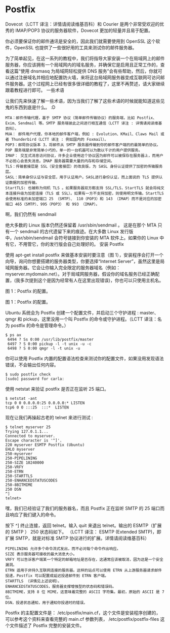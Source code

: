 # Postfix

Dovecot（LCTT 译注：详情请阅读维基百科）和 Courier 是两个非常受欢迎的优秀的 IMAP/POP3 协议的服务器软件，Dovecot 更加的轻量并且易于配置。

你必须要保证你的邮件通讯是安全的，因此我们就需要使用到 OpenSSL 这个软件，OpenSSL 也提供了一些很好用的工具来测试你的邮件服务器。

为了简单起见，在这一系列的教程中，我们将指导大家安装一个在局域网上的邮件服务器，你应该拥有一个局域网内的域名服务，并确保它是启用且正常工作的，查看这篇“使用 dnsmasq 为局域网轻松提供 DNS 服务”会有些帮助，然后，你就可以通过注册域名并相应地配置防火墙，来将这台局域网服务器变成互联网可访问邮件服务器。这个过程网上已经有很多很详细的教程了，这里不再赘述，请大家继续跟着教程进行即可。
一些术语

让我们先来快速了解一些术语，因为当我们了解了这些术语的时候就能知道这些见鬼的东西到底是什么。 :D

    MTA：邮件传输代理，基于 SMTP 协议（简单邮件传输协议）的服务端，比如 Postfix、Exim、Sendmail 等。SMTP 服务端彼此之间进行相互通信（LCTT 译注 : 详情请阅读维基百科）。
    MUA： 邮件用户代理，你本地的邮件客户端，例如 : Evolution、KMail、Claws Mail 或者 Thunderbird（LCTT 译注 : 例如国内的 Foxmail）。
    POP3：邮局协议版本 3，将邮件从 SMTP 服务器传输到你的邮件客户端的的最简单的协议。POP 服务端是非常简单小巧的，单一的一台机器可以为数以千计的用户提供服务。
    IMAP： 交互式消息访问协议，许多企业使用这个协议因为邮件可以被保存在服务器上，而用户不必担心会丢失消息。IMAP 服务器需要大量的内存和存储空间。
    TLS：传输套接层是 SSL（安全套接层）的改良版，为 SASL 身份认证提供了加密的传输服务层。
    SASL：简单身份认证与安全层，用于认证用户。SASL进行身份认证，而上面说的 TLS 提供认证数据的加密传输。
    StartTLS: 也被称为伺机 TLS 。如果服务器双方都支持 SSL/TLS，StartTLS 就会将纯文本连接升级为加密连接（TLS 或 SSL）。如果有一方不支持加密，则使用明文传输。StartTLS 会使用标准的未加密端口 25 （SMTP）、 110（POP3）和 143 （IMAP）而不是对应的加密端口 465（SMTP）、995（POP3） 和 993 （IMAP）。

啊，我们仍然有 sendmail

绝大多数的 Linux 版本仍然还保留着 /usr/sbin/sendmail 。 这是在那个 MTA 只有一个 sendmail 的古代遗留下来的痕迹。在大多数 Linux 发行版中，/usr/sbin/sendmail 会符号链接到你安装的 MTA 软件上。如果你的 Linux 中有它，不用管它，你的发行版会自己处理好的。
安装 Postfix

使用 apt-get install postfix 来做基本安装时要注意（图 1），安装程序会打开一个向导，询问你想要搭建的服务器类型，你要选择“Internet Server”，虽然这里是局域网服务器。它会让你输入完全限定的服务器域名（例如： myserver.mydomain.net）。对于局域网服务器，假设你的域名服务已经正确配置，(我多次提到这个是因为经常有人在这里出现错误)，你也可以只使用主机名。

图 1：Postfix 的配置。

图 1：Postfix 的配置。

Ubuntu 系统会为 Postfix 创建一个配置文件，并启动三个守护进程 : master、qmgr 和 pickup，这里没用一个叫 Postfix 的命令或守护进程。（LCTT 译注：名为 postfix 的命令是管理命令。）

    $ ps ax
     6494 ? Ss 0:00 /usr/lib/postfix/master
     6497 ? S 0:00 pickup -l -t unix -u -c
     6498 ? S 0:00 qmgr -l -t unix -u

你可以使用 Postfix 内置的配置语法检查来测试你的配置文件，如果没用发现语法错误，不会输出任何内容。

    $ sudo postfix check
    [sudo] password for carla:

使用 netstat 来验证 postfix 是否正在监听 25 端口。

    $ netstat -ant
    tcp 0 0 0.0.0.0:25 0.0.0.0:* LISTEN
    tcp6 0 0 :::25  :::*  LISTEN

现在让我们再操起古老的 telnet 来进行测试 :

    $ telnet myserver 25
    Trying 127.0.1.1...
    Connected to myserver.
    Escape character is '^]'.
    220 myserver ESMTP Postfix (Ubuntu)
    EHLO myserver
    250-myserver
    250-PIPELINING
    250-SIZE 10240000
    250-VRFY
    250-ETRN
    250-STARTTLS
    250-ENHANCEDSTATUSCODES
    250-8BITMIME
    250 DSN
    ^]
    telnet>

嘿，我们已经验证了我们的服务器名，而且 Postfix 正在监听 SMTP 的 25 端口而且响应了我们键入的命令。

按下 ^] 终止连接，返回 telnet。输入 quit 来退出 telnet。输出的 ESMTP（扩展的 SMTP ） 250 状态码如下。 （LCTT 译注： ESMTP (Extended SMTP)，即扩展 SMTP，就是对标准 SMTP 协议进行的扩展。详情请阅读维基百科）

    PIPELINING 允许多个命令流式发出，而不必对每个命令作出响应。
    SIZE 表示服务器可接收的最大消息大小。
    VRFY 可以告诉客户端某一个特定的邮箱地址是否存在，这通常应该被取消，因为这是一个安全漏洞。
    ETRN 适用于非持久互联网连接的服务器。这样的站点可以使用 ETRN 从上游服务器请求邮件投递，Postfix 可以配置成延迟投递邮件到 ETRN 客户端。
    STARTTLS （详情见上述说明）。
    ENHANCEDSTATUSCODES，服务器支撑增强型的状态码和错误码。
    8BITMIME，支持 8 位 MIME，这意味着完整的 ASCII 字符集。最初，原始的 ASCII 是 7 位。
    DSN，投递状态通知，用于通知你投递时的错误。

Postfix 的主配置文件是： /etc/postfix/main.cf，这个文件是安装程序创建的，可以参考这个资料来查看完整的 main.cf 参数列表， /etc/postfix/postfix-files 这个文件描述了 Postfix 完整的安装文件。
